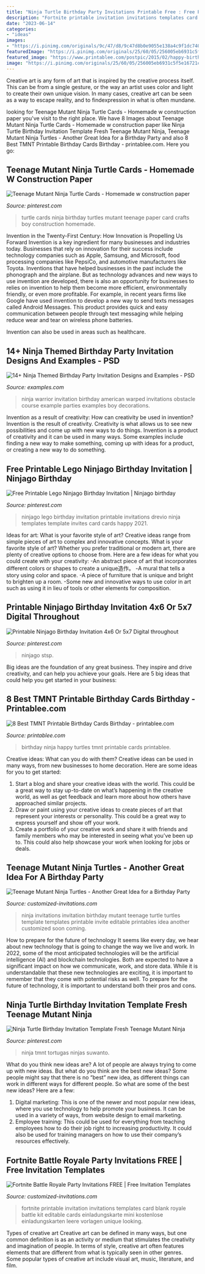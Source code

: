 ```yaml
---
title: "Ninja Turtle Birthday Party Invitations Printable Free : Free Printable Lego Ninjago Birthday Invitation"
description: "Fortnite printable invitation invitations templates card blank royale battle kit editable cards einladungskarte mini kostenlose einladungskarten leere vorlagen unique looking"
date: "2023-06-14"
categories:
- "ideas"
images:
- "https://i.pinimg.com/originals/9c/47/d8/9c47d8b0e9055e138a4c9f1dc740ec3c.jpg"
featuredImage: "https://i.pinimg.com/originals/25/60/05/256005eb6931c5f5e16721c37a7e235a.jpg"
featured_image: "https://www.printablee.com/postpic/2015/02/happy-birthday-ninja-turtles_410816.jpg"
image: "https://i.pinimg.com/originals/25/60/05/256005eb6931c5f5e16721c37a7e235a.jpg"
---
```



Creative art is any form of art that is inspired by the creative process itself. This can be from a single gesture, or the way an artist uses color and light to create their own unique vision. In many cases, creative art can be seen as a way to escape reality, and to findexpression in what is often mundane.

	

		
looking for Teenage Mutant Ninja Turtle Cards - Homemade w construction paper you've visit to the right place. We have 8 Images about Teenage Mutant Ninja Turtle Cards - Homemade w construction paper like Ninja Turtle Birthday Invitation Template Fresh Teenage Mutant Ninja, Teenage Mutant Ninja Turtles - Another Great Idea for a Birthday Party and also 8 Best TMNT Printable Birthday Cards Birthday - printablee.com. Here you go:
		
    
## Teenage Mutant Ninja Turtle Cards - Homemade W Construction Paper

<img loading=lazy src="https://i.pinimg.com/736x/93/30/26/933026d5d38d0c43b64942ac85892ba3--male-birthday-turtle-birthday.jpg" onerror="this.onerror=null;this.src='https://tse2.mm.bing.net/th?id=OIP.OcpPZNMU_FAh8u8_tzvB0gHaJ6&amp;pid=15.1';" alt="Teenage Mutant Ninja Turtle Cards - Homemade w construction paper">

_Source: pinterest.com_

>turtle cards ninja birthday turtles mutant teenage paper card crafts boy construction homemade. 

	

Invention in the Twenty-First Century: How Innovation is Propelling Us Forward
Invention is a key ingredient for many businesses and industries today. Businesses that rely on innovation for their success include technology companies such as Apple, Samsung, and Microsoft, food processing companies like PepsiCo, and automotive manufacturers like Toyota. Inventions that have helped businesses in the past include the phonograph and the airplane.
But as technology advances and new ways to use invention are developed, there is also an opportunity for businesses to relies on invention to help them become more efficient, environmentally friendly, or even more profitable. For example, in recent years firms like Google have used invention to develop a new way to send texts messages called Android Messages. This product provides quick and easy communication between people through text messaging while helping reduce wear and tear on wireless phone batteries.

Invention can also be used in areas such as healthcare.

    
## 14+ Ninja Themed Birthday Party Invitation Designs And Examples - PSD

<img loading=lazy src="https://images.examples.com/wp-content/uploads/2018/05/Ninja-Warrior-Skills-Invitation-Example.jpg" onerror="this.onerror=null;this.src='https://tse1.mm.bing.net/th?id=OIP.xjcskvN1Pu_QcAR7lfj7WQHaHa&amp;pid=15.1';" alt="14+ Ninja Themed Birthday Party Invitation Designs and Examples - PSD">

_Source: examples.com_

>ninja warrior invitation birthday american warped invitations obstacle course example parties examples boy decorations. 

	

Invention as a result of creativity: How can creativity be used in invention?
Invention is the result of creativity. Creativity is what allows us to see new possibilities and come up with new ways to do things. Invention is a product of creativity and it can be used in many ways. Some examples include finding a new way to make something, coming up with ideas for a product, or creating a new way to do something.

    
## Free Printable Lego Ninjago Birthday Invitation | Ninjago Birthday

<img loading=lazy src="https://i.pinimg.com/originals/0e/16/c3/0e16c3323b749caf0376cdded36e0523.jpg" onerror="this.onerror=null;this.src='https://tse2.mm.bing.net/th?id=OIP.aiAaFFe2zf-ryi2no1bBfgHaE8&amp;pid=15.1';" alt="Free Printable Lego Ninjago Birthday Invitation | Ninjago birthday">

_Source: pinterest.com_

>ninjago lego birthday invitation printable invitations drevio ninja templates template invites card cards happy 2021. 

	

Ideas for art: What is your favorite style of art?
Creative ideas range from simple pieces of art to complex and innovative concepts. What is your favorite style of art? Whether you prefer traditional or modern art, there are plenty of creative options to choose from. Here are a few ideas for what you could create with your creativity: 
-An abstract piece of art that incorporates different colors or shapes to create a unique造作。
-A mural that tells a story using color and space.
-A piece of furniture that is unique and bright to brighten up a room.
-Some new and innovative ways to use color in art such as using it in lieu of tools or other elements for composition.

    
## Printable Ninjago Birthday Invitation 4x6 Or 5x7 Digital Throughout

<img loading=lazy src="https://i.pinimg.com/originals/9c/47/d8/9c47d8b0e9055e138a4c9f1dc740ec3c.jpg" onerror="this.onerror=null;this.src='https://tse4.mm.bing.net/th?id=OIP.7G9GQQ_btpLsT-SoEXVO9AHaKP&amp;pid=15.1';" alt="Printable Ninjago Birthday Invitation 4x6 Or 5x7 Digital throughout">

_Source: pinterest.com_

>ninjago stsp. 

	

Big ideas are the foundation of any great business. They inspire and drive creativity, and can help you achieve your goals. Here are 5 big ideas that could help you get started in your business:

    
## 8 Best TMNT Printable Birthday Cards Birthday - Printablee.com

<img loading=lazy src="https://www.printablee.com/postpic/2015/02/happy-birthday-ninja-turtles_410816.jpg" onerror="this.onerror=null;this.src='https://tse4.mm.bing.net/th?id=OIP._pT7MN16Y3CN2-wypltfMgHaJq&amp;pid=15.1';" alt="8 Best TMNT Printable Birthday Cards Birthday - printablee.com">

_Source: printablee.com_

>birthday ninja happy turtles tmnt printable cards printablee. 

	

Creative ideas: What can you do with them?
Creative ideas can be used in many ways, from new businesses to home decoration. Here are some ideas for you to get started: 
1. Start a blog and share your creative ideas with the world. This could be a great way to stay up-to-date on what’s happening in the creative world, as well as get feedback and learn more about how others have approached similar projects. 
2. Draw or paint using your creative ideas to create pieces of art that represent your interests or personality. This could be a great way to express yourself and show off your work. 
3. Create a portfolio of your creative work and share it with friends and family members who may be interested in seeing what you’ve been up to. This could also help showcase your work when looking for jobs or deals. 

    
## Teenage Mutant Ninja Turtles - Another Great Idea For A Birthday Party

<img loading=lazy src="https://www.customized-invitations.com/wp-content/uploads/2018/02/Editable-Ninja-Turtle-Invitation-Template.jpg" onerror="this.onerror=null;this.src='https://tse4.mm.bing.net/th?id=OIP.yzzSWWkj7I_YtbF8L4mmmgHaE1&amp;pid=15.1';" alt="Teenage Mutant Ninja Turtles - Another Great Idea for a Birthday Party">

_Source: customized-invitations.com_

>ninja invitations invitation birthday mutant teenage turtle turtles template templates printable invite editable printables idea another customized soon coming. 

	

How to prepare for the future of technology
It seems like every day, we hear about new technology that is going to change the way we live and work. In 2022, some of the most anticipated technologies will be the artificial intelligence (AI) and blockchain technologies. Both are expected to have a significant impact on how we communicate, work, and store data. While it is understandable that these new technologies are exciting, it is important to remember that they come with potential risks as well. To prepare for the future of technology, it is important to understand both their pros and cons.

    
## Ninja Turtle Birthday Invitation Template Fresh Teenage Mutant Ninja

<img loading=lazy src="https://i.pinimg.com/originals/25/60/05/256005eb6931c5f5e16721c37a7e235a.jpg" onerror="this.onerror=null;this.src='https://tse4.mm.bing.net/th?id=OIP.2ouv7X5XmiQQXtpOGK8YdAHaKa&amp;pid=15.1';" alt="Ninja Turtle Birthday Invitation Template Fresh Teenage Mutant Ninja">

_Source: pinterest.com_

>ninja tmnt tortugas ninjas suwanto. 

	

What do you think new ideas are?
A lot of people are always trying to come up with new ideas. But what do you think are the best new ideas? Some people might say that there is no “best” new idea, as different things can work in different ways for different people. So what are some of the best new ideas? Here are a few: 
1) Digital marketing: This is one of the newer and most popular new ideas, where you use technology to help promote your business. It can be used in a variety of ways, from website design to email marketing. 
2) Employee training: This could be used for everything from teaching employees how to do their job right to increasing productivity. It could also be used for training managers on how to use their company’s resources effectively.

    
## Fortnite Battle Royale Party Invitations FREE | Free Invitation Templates

<img loading=lazy src="https://www.customized-invitations.com/wp-content/uploads/2019/05/Blank-Fortnite-Invitation-Card.jpg" onerror="this.onerror=null;this.src='https://tse3.mm.bing.net/th?id=OIP.S9JS6uwV9cv-vQtGGDEvegHaEH&amp;pid=15.1';" alt="Fortnite Battle Royale Party Invitations FREE | Free Invitation Templates">

_Source: customized-invitations.com_

>fortnite printable invitation invitations templates card blank royale battle kit editable cards einladungskarte mini kostenlose einladungskarten leere vorlagen unique looking. 

	

Types of creative art
Creative art can be defined in many ways, but one common definition is as an activity or medium that stimulates the creativity and imagination of people. In terms of style, creative art often features elements that are different from what is typically seen in other genres. Some popular types of creative art include visual art, music, literature, and film.

